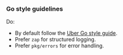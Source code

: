 ### Go style guidelines
Do: 
- By default follow the [Uber Go style guide](https://github.com/uber-go/).
- Prefer `zap` for structured logging.
- Prefer `pkg/errors` for error handling.
